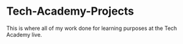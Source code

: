 # Tech-Academy-Projects
This is where all of my work done for learning purposes at the Tech Academy live.
